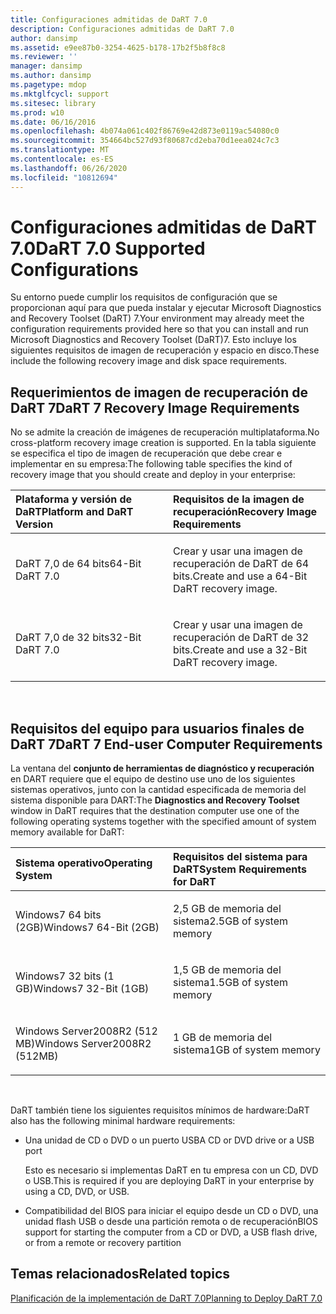```yaml
---
title: Configuraciones admitidas de DaRT 7.0
description: Configuraciones admitidas de DaRT 7.0
author: dansimp
ms.assetid: e9ee87b0-3254-4625-b178-17b2f5b8f8c8
ms.reviewer: ''
manager: dansimp
ms.author: dansimp
ms.pagetype: mdop
ms.mktglfcycl: support
ms.sitesec: library
ms.prod: w10
ms.date: 06/16/2016
ms.openlocfilehash: 4b074a061c402f86769e42d873e0119ac54080c0
ms.sourcegitcommit: 354664bc527d93f80687cd2eba70d1eea024c7c3
ms.translationtype: MT
ms.contentlocale: es-ES
ms.lasthandoff: 06/26/2020
ms.locfileid: "10812694"
---
```

# <span data-ttu-id="a1a23-103">Configuraciones admitidas de DaRT 7.0</span><span class="sxs-lookup"><span data-stu-id="a1a23-103">DaRT 7.0 Supported Configurations</span></span>


<span data-ttu-id="a1a23-104">Su entorno puede cumplir los requisitos de configuración que se proporcionan aquí para que pueda instalar y ejecutar Microsoft Diagnostics and Recovery Toolset (DaRT) 7.</span><span class="sxs-lookup"><span data-stu-id="a1a23-104">Your environment may already meet the configuration requirements provided here so that you can install and run Microsoft Diagnostics and Recovery Toolset (DaRT)7.</span></span> <span data-ttu-id="a1a23-105">Esto incluye los siguientes requisitos de imagen de recuperación y espacio en disco.</span><span class="sxs-lookup"><span data-stu-id="a1a23-105">These include the following recovery image and disk space requirements.</span></span>

## <span data-ttu-id="a1a23-106">Requerimientos de imagen de recuperación de DaRT 7</span><span class="sxs-lookup"><span data-stu-id="a1a23-106">DaRT 7 Recovery Image Requirements</span></span>


<span data-ttu-id="a1a23-107">No se admite la creación de imágenes de recuperación multiplataforma.</span><span class="sxs-lookup"><span data-stu-id="a1a23-107">No cross-platform recovery image creation is supported.</span></span> <span data-ttu-id="a1a23-108">En la tabla siguiente se especifica el tipo de imagen de recuperación que debe crear e implementar en su empresa:</span><span class="sxs-lookup"><span data-stu-id="a1a23-108">The following table specifies the kind of recovery image that you should create and deploy in your enterprise:</span></span>

<table>
<colgroup>
<col width="50%" />
<col width="50%" />
</colgroup>
<thead>
<tr class="header">
<th align="left"><span data-ttu-id="a1a23-109">Plataforma y versión de DaRT</span><span class="sxs-lookup"><span data-stu-id="a1a23-109">Platform and DaRT Version</span></span></th>
<th align="left"><span data-ttu-id="a1a23-110">Requisitos de la imagen de recuperación</span><span class="sxs-lookup"><span data-stu-id="a1a23-110">Recovery Image Requirements</span></span></th>
</tr>
</thead>
<tbody>
<tr class="odd">
<td align="left"><p><span data-ttu-id="a1a23-111">DaRT 7,0 de 64 bits</span><span class="sxs-lookup"><span data-stu-id="a1a23-111">64-Bit DaRT 7.0</span></span></p></td>
<td align="left"><p><span data-ttu-id="a1a23-112">Crear y usar una imagen de recuperación de DaRT de 64 bits.</span><span class="sxs-lookup"><span data-stu-id="a1a23-112">Create and use a 64-Bit DaRT recovery image.</span></span></p></td>
</tr>
<tr class="even">
<td align="left"><p><span data-ttu-id="a1a23-113">DaRT 7,0 de 32 bits</span><span class="sxs-lookup"><span data-stu-id="a1a23-113">32-Bit DaRT 7.0</span></span></p></td>
<td align="left"><p><span data-ttu-id="a1a23-114">Crear y usar una imagen de recuperación de DaRT de 32 bits.</span><span class="sxs-lookup"><span data-stu-id="a1a23-114">Create and use a 32-Bit DaRT recovery image.</span></span></p></td>
</tr>
</tbody>
</table>

 

## <span data-ttu-id="a1a23-115">Requisitos del equipo para usuarios finales de DaRT 7</span><span class="sxs-lookup"><span data-stu-id="a1a23-115">DaRT 7 End-user Computer Requirements</span></span>


<span data-ttu-id="a1a23-116">La ventana del **conjunto de herramientas de diagnóstico y recuperación** en DART requiere que el equipo de destino use uno de los siguientes sistemas operativos, junto con la cantidad especificada de memoria del sistema disponible para DART:</span><span class="sxs-lookup"><span data-stu-id="a1a23-116">The **Diagnostics and Recovery Toolset** window in DaRT requires that the destination computer use one of the following operating systems together with the specified amount of system memory available for DaRT:</span></span>

<table>
<colgroup>
<col width="50%" />
<col width="50%" />
</colgroup>
<thead>
<tr class="header">
<th align="left"><span data-ttu-id="a1a23-117">Sistema operativo</span><span class="sxs-lookup"><span data-stu-id="a1a23-117">Operating System</span></span></th>
<th align="left"><span data-ttu-id="a1a23-118">Requisitos del sistema para DaRT</span><span class="sxs-lookup"><span data-stu-id="a1a23-118">System Requirements for DaRT</span></span></th>
</tr>
</thead>
<tbody>
<tr class="odd">
<td align="left"><p><span data-ttu-id="a1a23-119">Windows7 64 bits (2GB)</span><span class="sxs-lookup"><span data-stu-id="a1a23-119">Windows7 64-Bit (2GB)</span></span></p></td>
<td align="left"><p><span data-ttu-id="a1a23-120">2,5 GB de memoria del sistema</span><span class="sxs-lookup"><span data-stu-id="a1a23-120">2.5GB of system memory</span></span></p></td>
</tr>
<tr class="even">
<td align="left"><p><span data-ttu-id="a1a23-121">Windows7 32 bits (1 GB)</span><span class="sxs-lookup"><span data-stu-id="a1a23-121">Windows7 32-Bit (1GB)</span></span></p></td>
<td align="left"><p><span data-ttu-id="a1a23-122">1,5 GB de memoria del sistema</span><span class="sxs-lookup"><span data-stu-id="a1a23-122">1.5GB of system memory</span></span></p></td>
</tr>
<tr class="odd">
<td align="left"><p><span data-ttu-id="a1a23-123">Windows Server2008R2 (512 MB)</span><span class="sxs-lookup"><span data-stu-id="a1a23-123">Windows Server2008R2 (512MB)</span></span></p></td>
<td align="left"><p><span data-ttu-id="a1a23-124">1 GB de memoria del sistema</span><span class="sxs-lookup"><span data-stu-id="a1a23-124">1GB of system memory</span></span></p></td>
</tr>
</tbody>
</table>

 

<span data-ttu-id="a1a23-125">DaRT también tiene los siguientes requisitos mínimos de hardware:</span><span class="sxs-lookup"><span data-stu-id="a1a23-125">DaRT also has the following minimal hardware requirements:</span></span>

-   <span data-ttu-id="a1a23-126">Una unidad de CD o DVD o un puerto USB</span><span class="sxs-lookup"><span data-stu-id="a1a23-126">A CD or DVD drive or a USB port</span></span>

    <span data-ttu-id="a1a23-127">Esto es necesario si implementas DaRT en tu empresa con un CD, DVD o USB.</span><span class="sxs-lookup"><span data-stu-id="a1a23-127">This is required if you are deploying DaRT in your enterprise by using a CD, DVD, or USB.</span></span>

-   <span data-ttu-id="a1a23-128">Compatibilidad del BIOS para iniciar el equipo desde un CD o DVD, una unidad flash USB o desde una partición remota o de recuperación</span><span class="sxs-lookup"><span data-stu-id="a1a23-128">BIOS support for starting the computer from a CD or DVD, a USB flash drive, or from a remote or recovery partition</span></span>

## <span data-ttu-id="a1a23-129">Temas relacionados</span><span class="sxs-lookup"><span data-stu-id="a1a23-129">Related topics</span></span>


[<span data-ttu-id="a1a23-130">Planificación de la implementación de DaRT 7.0</span><span class="sxs-lookup"><span data-stu-id="a1a23-130">Planning to Deploy DaRT 7.0</span></span>](planning-to-deploy-dart-70.md)

 

 





